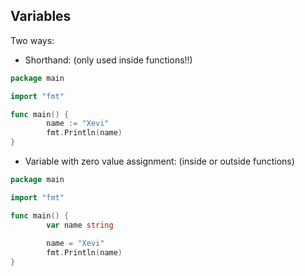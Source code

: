 ## Variables

Two ways:

* Shorthand: (only used inside functions!!)

```go
package main

import "fmt"

func main() {
        name := "Xevi"
        fmt.Println(name)
}
```

* Variable with zero value assignment: (inside or outside functions)

```go
package main

import "fmt"

func main() {
        var name string
        
        name = "Xevi"
        fmt.Println(name)
}
```